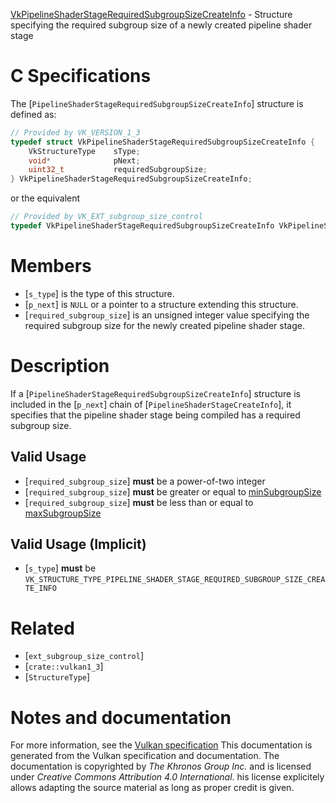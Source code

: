 [VkPipelineShaderStageRequiredSubgroupSizeCreateInfo](https://www.khronos.org/registry/vulkan/specs/1.3-extensions/man/html/VkPipelineShaderStageRequiredSubgroupSizeCreateInfo.html) - Structure specifying the required subgroup size of a newly created pipeline shader stage

# C Specifications
The [`PipelineShaderStageRequiredSubgroupSizeCreateInfo`] structure is
defined as:
```c
// Provided by VK_VERSION_1_3
typedef struct VkPipelineShaderStageRequiredSubgroupSizeCreateInfo {
    VkStructureType    sType;
    void*              pNext;
    uint32_t           requiredSubgroupSize;
} VkPipelineShaderStageRequiredSubgroupSizeCreateInfo;
```
or the equivalent
```c
// Provided by VK_EXT_subgroup_size_control
typedef VkPipelineShaderStageRequiredSubgroupSizeCreateInfo VkPipelineShaderStageRequiredSubgroupSizeCreateInfoEXT;
```

# Members
- [`s_type`] is the type of this structure.
- [`p_next`] is `NULL` or a pointer to a structure extending this structure.
- [`required_subgroup_size`] is an unsigned integer value specifying the required subgroup size for the newly created pipeline shader stage.

# Description
If a [`PipelineShaderStageRequiredSubgroupSizeCreateInfo`] structure is
included in the [`p_next`] chain of [`PipelineShaderStageCreateInfo`],
it specifies that the pipeline shader stage being compiled has a required
subgroup size.
## Valid Usage
-  [`required_subgroup_size`] **must**  be a power-of-two integer
-  [`required_subgroup_size`] **must**  be greater or equal to [minSubgroupSize](https://www.khronos.org/registry/vulkan/specs/1.3-extensions/html/vkspec.html#limits-minSubgroupSize)
-  [`required_subgroup_size`] **must**  be less than or equal to [maxSubgroupSize](https://www.khronos.org/registry/vulkan/specs/1.3-extensions/html/vkspec.html#limits-maxSubgroupSize)

## Valid Usage (Implicit)
-  [`s_type`] **must**  be `VK_STRUCTURE_TYPE_PIPELINE_SHADER_STAGE_REQUIRED_SUBGROUP_SIZE_CREATE_INFO`

# Related
- [`ext_subgroup_size_control`]
- [`crate::vulkan1_3`]
- [`StructureType`]

# Notes and documentation
For more information, see the [Vulkan specification](https://www.khronos.org/registry/vulkan/specs/1.3-extensions/html/vkspec.html)
This documentation is generated from the Vulkan specification and documentation.
The documentation is copyrighted by *The Khronos Group Inc.* and is licensed under *Creative Commons Attribution 4.0 International*.
his license explicitely allows adapting the source material as long as proper credit is given.
        